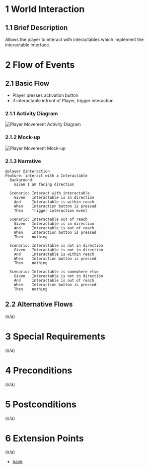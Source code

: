 # 1 World Interaction

## 1.1 Brief Description
Allows the player to interact with interactables which implement the interactable interface.

# 2 Flow of Events
## 2.1 Basic Flow
- Player presses activation button
- if interactable infront of Player, trigger interaction

### 2.1.1 Activity Diagram
![Player Movement Activity Diagram](https://albgei.github.io/gamedevs/UCs/UC2%20Activity%20Diagram.png)

### 2.1.2 Mock-up
![Player Movement Mock-up](https://albgei.github.io/gamedevs/UCs/UC2%20Mark-up.jpg)

### 2.1.3 Narrative

```gherkin
@player @interaction
Feature: interact with a Interactable
  Background:
    Given I am facing direction

  Scenario: Interact with interactable
    Given   Interactable is in direction
    And     Interactable is within reach
    When    Interaction button is pressed
    Then    Trigger interaction event

  Scenario: Interactable out of reach
    Given   Interactable is in direction
    And     Interactable is out of reach
    When    Interaction button is pressed
    Then    nothing

  Scenario: Interactable is not in direction
    Given   Interactable is not in direction
    And     Interactable is within reach
    When    Interaction button is pressed
    Then    nothing

  Scenario: Interactable is somewhere else
    Given   Interactable is not in direction
    And     Interactable is out of reach
    When    Interaction button is pressed
    Then    nothing
```

## 2.2 Alternative Flows
(n/a)

# 3 Special Requirements
(n/a)

# 4 Preconditions
(n/a)

# 5 Postconditions
(n/a)
 
# 6 Extension Points
(n/a)

- [back](https://albgei.github.io/gamedevs/blog-2021-10-28)



<script src="https://utteranc.es/client.js"
        repo="albgei/gamedevs"
        issue-term="pathname"
        label="commentary_"
        theme="github-dark"
        crossorigin="anonymous"
        async>
